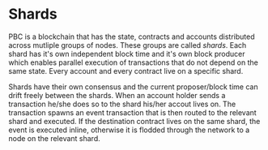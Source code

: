 # Shards

PBC is a blockchain that has the state, contracts and accounts distributed across mutliple groups of nodes. These groups are called *shards*. Each shard has it's own independent block time and it's own block producer which  enables parallel execution of transactions that do not depend on the same state. Every account and every contract live on a specific shard.

Shards have their own consensus and the current proposer/block time can drift freely between the shards. When an account holder sends a transaction he/she does so to the shard his/her accout lives on. The transaction spawns an event transaction that is then routed to the relevant shard and executed. If the destination contract lives on the same shard, the event is executed inline, otherwise it is flodded through the network to a node on the relevant shard.